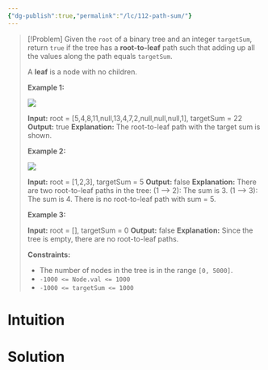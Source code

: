 ```yaml
---
{"dg-publish":true,"permalink":"/lc/112-path-sum/"}
---
```


> [!Problem]
> Given the `root` of a binary tree and an integer `targetSum`, return `true` if the tree has a **root-to-leaf** path such that adding up all the values along the path equals `targetSum`.
> 
> A **leaf** is a node with no children.
> 
> **Example 1:**
> 
> ![](https://assets.leetcode.com/uploads/2021/01/18/pathsum1.jpg)
> 
> **Input:** root = [5,4,8,11,null,13,4,7,2,null,null,null,1], targetSum = 22
> **Output:** true
> **Explanation:** The root-to-leaf path with the target sum is shown.
> 
> **Example 2:**
> 
> ![](https://assets.leetcode.com/uploads/2021/01/18/pathsum2.jpg)
> 
> **Input:** root = [1,2,3], targetSum = 5
> **Output:** false
> **Explanation:** There are two root-to-leaf paths in the tree:
> (1 --> 2): The sum is 3.
> (1 --> 3): The sum is 4.
> There is no root-to-leaf path with sum = 5.
> 
> **Example 3:**
> 
> **Input:** root = [], targetSum = 0
> **Output:** false
> **Explanation:** Since the tree is empty, there are no root-to-leaf paths.
> 
> **Constraints:**
> 
> - The number of nodes in the tree is in the range `[0, 5000]`.
> - `-1000 <= Node.val <= 1000`
> - `-1000 <= targetSum <= 1000`

# Intuition

# Solution
